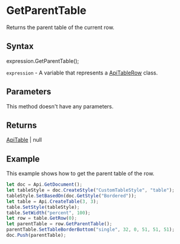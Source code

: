 # GetParentTable

Returns the parent table of the current row.

## Syntax

expression.GetParentTable();

`expression` - A variable that represents a [ApiTableRow](../ApiTableRow.md) class.

## Parameters

This method doesn't have any parameters.

## Returns

[ApiTable](../../ApiTable/ApiTable.md) | null

## Example

This example shows how to get the parent table of the row.

```javascript
let doc = Api.GetDocument();
let tableStyle = doc.CreateStyle("CustomTableStyle", "table");
tableStyle.SetBasedOn(doc.GetStyle("Bordered"));
let table = Api.CreateTable(3, 3);
table.SetStyle(tableStyle);
table.SetWidth("percent", 100);
let row = table.GetRow(0);
let parentTable = row.GetParentTable();
parentTable.SetTableBorderBottom("single", 32, 0, 51, 51, 51);
doc.Push(parentTable);
```
